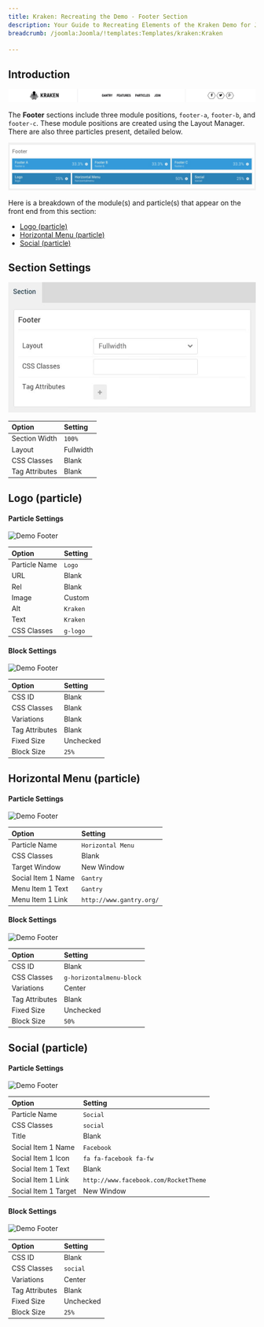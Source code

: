 ```yaml
---
title: Kraken: Recreating the Demo - Footer Section
description: Your Guide to Recreating Elements of the Kraken Demo for Joomla
breadcrumb: /joomla:Joomla/!templates:Templates/kraken:Kraken

---
```


## Introduction

![](assets/demo_10.jpeg)

The **Footer** sections include three module positions, `footer-a`, `footer-b`, and `footer-c`. These module positions are created using the Layout Manager. There are also three particles present, detailed below.

![](assets/home_footer.jpeg)

Here is a breakdown of the module(s) and particle(s) that appear on the front end from this section:

* [Logo (particle)](#logo-(particle))
* [Horizontal Menu (particle)](#horizontal-menu-(particle))
* [Social (particle)](#social-(particle))

## Section Settings

![](assets/demo_footer_settings.jpeg)

| Option         | Setting   |
|:---------------|:----------|
| Section Width  | `100%`    |
| Layout         | Fullwidth |
| CSS Classes    | Blank     |
| Tag Attributes | Blank     |

## Logo (particle)

#### Particle Settings

![Demo Footer](demo_footer_9.jpeg)

| Option        | Setting  |
|:--------------|:---------|
| Particle Name | `Logo`   |
| URL           | Blank    |
| Rel           | Blank    |
| Image         | Custom   |
| Alt           | `Kraken` |
| Text          | `Kraken` |
| CSS Classes   | `g-logo` |

#### Block Settings

![Demo Footer](demo_footer_10.jpeg)

| Option         | Setting   |
|:---------------|:----------|
| CSS ID         | Blank     |
| CSS Classes    | Blank     |
| Variations     | Blank     |
| Tag Attributes | Blank     |
| Fixed Size     | Unchecked |
| Block Size     | `25%`     |

## Horizontal Menu (particle)

#### Particle Settings

![Demo Footer](demo_footer_11.jpeg)

| Option             | Setting                  |
|:-------------------|:-------------------------|
| Particle Name      | `Horizontal Menu`        |
| CSS Classes        | Blank                    |
| Target Window      | New Window               |
| Social Item 1 Name | `Gantry`                 |
| Menu Item 1 Text   | `Gantry`                 |
| Menu Item 1 Link   | `http://www.gantry.org/` |

#### Block Settings

![Demo Footer](demo_footer_12.jpeg)

| Option         | Setting                  |
|:---------------|:-------------------------|
| CSS ID         | Blank                    |
| CSS Classes    | `g-horizontalmenu-block` |
| Variations     | Center                   |
| Tag Attributes | Blank                    |
| Fixed Size     | Unchecked                |
| Block Size     | `50%`                    |

## Social (particle)

#### Particle Settings

![Demo Footer](demo_footer_13.jpeg)

| Option               | Setting                               |
|:---------------------|:--------------------------------------|
| Particle Name        | `Social`                              |
| CSS Classes          | `social`                              |
| Title                | Blank                                 |
| Social Item 1 Name   | `Facebook`                            |
| Social Item 1 Icon   | `fa fa-facebook fa-fw`                |
| Social Item 1 Text   | Blank                                 |
| Social Item 1 Link   | `http://www.facebook.com/RocketTheme` |
| Social Item 1 Target | New Window                            |

#### Block Settings

![Demo Footer](demo_footer_14.jpeg)

| Option         | Setting   |
|:---------------|:----------|
| CSS ID         | Blank     |
| CSS Classes    | `social`  |
| Variations     | Center    |
| Tag Attributes | Blank     |
| Fixed Size     | Unchecked |
| Block Size     | `25%`     |
